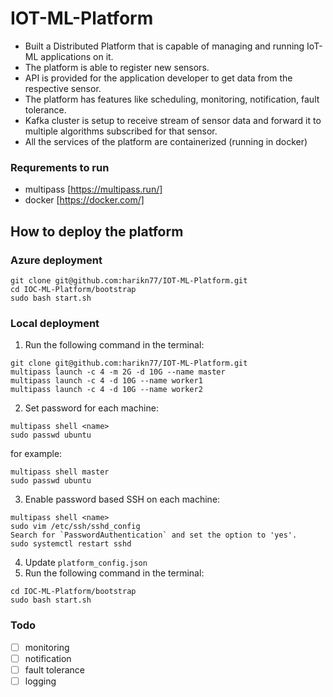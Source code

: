 # IOT-ML-Platform
- Built a Distributed Platform that is capable of managing and running IoT-ML applications on it.
- The platform is able to register new sensors.
- API is provided for the application developer to get data from the respective sensor.
- The platform has features like scheduling, monitoring, notification, fault tolerance.
- Kafka cluster is setup to receive stream of sensor data and forward it to multiple algorithms subscribed for that sensor.
- All the services of the platform are containerized (running in docker)

### Requrements to run 
* multipass [https://multipass.run/]
* docker [https://docker.com/]

## How to deploy the platform
### Azure deployment
```
git clone git@github.com:harikn77/IOT-ML-Platform.git
cd IOC-ML-Platform/bootstrap
sudo bash start.sh
```
### Local deployment

1. Run the following command in the terminal:
```
git clone git@github.com:harikn77/IOT-ML-Platform.git
multipass launch -c 4 -m 2G -d 10G --name master
multipass launch -c 4 -d 10G --name worker1
multipass launch -c 4 -d 10G --name worker2
```
2. Set password for each machine:
```
multipass shell <name>
sudo passwd ubuntu
```
for example:
```
multipass shell master
sudo passwd ubuntu
```
3. Enable password based SSH on each machine:
```
multipass shell <name>
sudo vim /etc/ssh/sshd_config
Search for `PasswordAuthentication` and set the option to 'yes'.
sudo systemctl restart sshd
```
4. Update `platform_config.json`
5. Run the following command in the terminal:
```
cd IOC-ML-Platform/bootstrap
sudo bash start.sh
```
### Todo
- [ ] monitoring
- [ ] notification
- [ ] fault tolerance
- [ ] logging